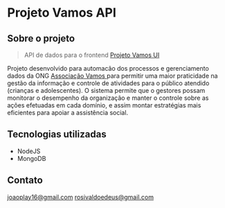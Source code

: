 

# Projeto Vamos API

## Sobre o projeto
>API de dados para o frontend [Projeto Vamos UI](https://github.com/Projeto-Vamos/social-ong) 

Projeto desenvolvido para automacão dos processos e gerenciamento dados da ONG [Associação Vamos ](https://www.associacaovamos.org.br/) para permitir uma maior praticidade na gestão da informação e controle de atividades para o público atendido (crianças e adolescentes). O sistema permite que o gestores possam monitorar o desempenho da organização e manter o controle sobre as ações efetuadas em cada domínio, e assim montar estratégias mais eficientes para apoiar a assistência social.

## Tecnologias utilizadas

 - NodeJS
 - MongoDB 

## Contato
joaoplay16@gmail.com
rosivaldoedeus@gmail.com
